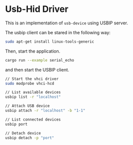 # Usb-Hid Driver

This is an implementation of `usb-device` using USBIP server.

The usbip client can be stared in the following way:

```bash
sudo apt-get install linux-tools-generic
```

Then, start the application.

```bash
cargo run --example serial_echo
```

and then start the USBIP client.

```bash
// Start the vhci driver
sudo modprobe vhci-hcd

// List available devices
usbip list -r "localhost" 

// Attach USB device
usbip attach -r "localhost" -b "1-1"

// List connected devices
usbip port

// Detach device
usbip detach -p "port"
```
